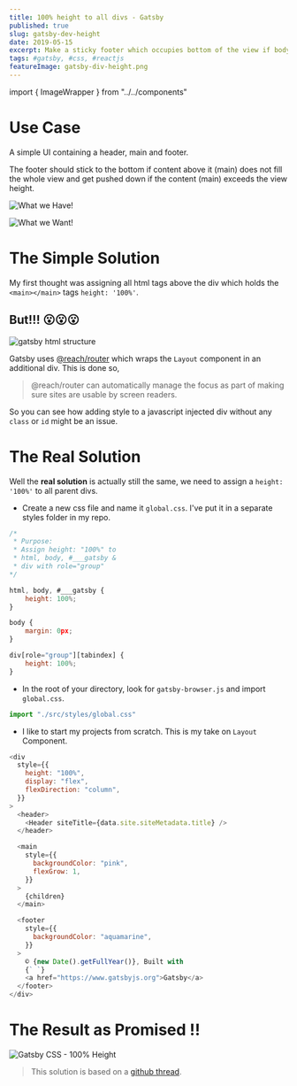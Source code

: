 ```yaml
---
title: 100% height to all divs - Gatsby
published: true
slug: gatsby-dev-height
date: 2019-05-15
excerpt: Make a sticky footer which occupies bottom of the view if body does not fill the view and gets pushed down if body exceeds the view
tags: #gatsby, #css, #reactjs
featureImage: gatsby-div-height.png
---
```


<!-- Imports -->

import { ImageWrapper } from "../../components"

# Use Case

A simple UI containing a header, main and footer.

The footer should stick to the bottom if content above it (main) does not fill the whole view and get pushed down if the content (main) exceeds the view height.

<ImageWrapper caption="What we Have!">

![What we Have!](https://thepracticaldev.s3.amazonaws.com/i/9nmvdxs1nvu995y6zh0d.png)

</ImageWrapper>

<ImageWrapper caption="What we Want!">

![What we Want!](https://thepracticaldev.s3.amazonaws.com/i/cw5bmw5znid8bpqpmlao.png)

</ImageWrapper>

# The Simple Solution

My first thought was assigning all html tags above the div which holds the `<main></main>` tags `height: '100%'`.

## But!!! 😮😮😮

<ImageWrapper caption="Additional div Highlighted">

![gatsby html structure](https://thepracticaldev.s3.amazonaws.com/i/iho2sk8cs1n1x1ax2wel.png)

</ImageWrapper>

Gatsby uses [@reach/router](https://github.com/reach/router) which wraps the `Layout` component in an additional div. This is done so,

> @reach/router can automatically manage the focus as part of making sure sites are usable by screen readers.

So you can see how adding style to a javascript injected div without any `class` or `id` might be an issue.

# The Real Solution

Well the **real solution** is actually still the same, we need to assign a `height: '100%'` to all parent divs.

- Create a new css file and name it `global.css`. I've put it in a separate styles folder in my repo.

```js
/*
 * Purpose:
 * Assign height: "100%" to
 * html, body, #___gatsby &
 * div with role="group"
*/

html, body, #___gatsby {
    height: 100%;
}

body {
    margin: 0px;
}

div[role="group"][tabindex] {
    height: 100%;
}
```

- In the root of your directory, look for `gatsby-browser.js` and import `global.css`.

```js
import "./src/styles/global.css"
```

- I like to start my projects from scratch. This is my take on `Layout` Component.

```js
<div
  style={{
    height: "100%",
    display: "flex",
    flexDirection: "column",
  }}
>
  <header>
    <Header siteTitle={data.site.siteMetadata.title} />
  </header>

  <main
    style={{
      backgroundColor: "pink",
      flexGrow: 1,
    }}
  >
    {children}
  </main>

  <footer
    style={{
      backgroundColor: "aquamarine",
    }}
  >
    © {new Date().getFullYear()}, Built with
    {` `}
    <a href="https://www.gatsbyjs.org">Gatsby</a>
  </footer>
</div>
```

# The Result as Promised !!

<ImageWrapper caption="Footer pushed down by content">

![Gatsby CSS - 100% Height](https://thepracticaldev.s3.amazonaws.com/i/z1cdwannqfd42xs7vqrx.gif)

</ImageWrapper>

> This solution is based on a [github thread](https://github.com/gatsbyjs/gatsby/issues/7310).
